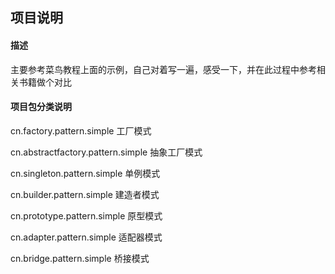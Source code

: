 ## 项目说明

#### 描述
主要参考菜鸟教程上面的示例，自己对着写一遍，感受一下，并在此过程中参考相关书籍做个对比

#### 项目包分类说明

cn.factory.pattern.simple 工厂模式

cn.abstractfactory.pattern.simple 抽象工厂模式

cn.singleton.pattern.simple 单例模式

cn.builder.pattern.simple 建造者模式

cn.prototype.pattern.simple 原型模式

cn.adapter.pattern.simple 适配器模式

cn.bridge.pattern.simple 桥接模式
